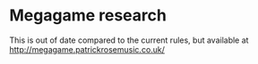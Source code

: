 # Megagame research

This is out of date compared to the current rules, but available at http://megagame.patrickrosemusic.co.uk/
